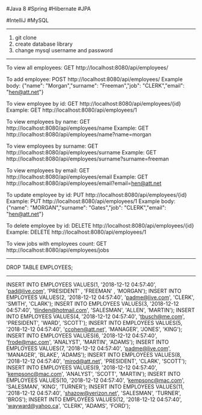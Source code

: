 #Java 8 #Spring #Hibernate #JPA

#IntelliJ #MySQL

-------------------------------------------------------------------------------------------------------------

1. git clone
2. create database library
3. change mysql username and password

-------------------------------------------------------------------------------------------------------------

To view all employees:
GET http://localhost:8080/api/employees/

To add employee:
POST http://localhost:8080/api/employees/
Example body: {"name": "Morgan","surname": "Freeman","job": "CLERK","email": "hen@att.net"}

To view employee by id:
GET http://localhost:8080/api/employees/{id}
Example: GET http://localhost:8080/api/employees/1

To view employees by name:
GET http://localhost:8080/api/employees/name
Example: GET http://localhost:8080/api/employees/name?name=morgan

To view employees by surname:
GET http://localhost:8080/api/employees/surname
Example: GET http://localhost:8080/api/employees/surname?surname=freeman

To view employees by email:
GET http://localhost:8080/api/employees/email
Example: GET http://localhost:8080/api/employees/email?email=hen@att.net

To update employee by id:
PUT http://localhost:8080/api/employees/{id}
Example: PUT http://localhost:8080/api/employees/1
Example body: {"name": "MORGAN","surname": "Gates","job": "CLERK","email": "hen@att.net"}

To delete employee by id:
DELETE http://localhost:8080/api/employees/{id}
Example: DELETE http://localhost:8080/api/employees/1

To view jobs with employees count:
GET http://localhost:8080/api/employees/jobs


-------------------------------------------------------------------------------------------------------------

DROP TABLE EMPLOYEES;

-------------------------------------------------------------------------------------------------------------

INSERT INTO EMPLOYEES VALUES(1, '2018-12-12 04:57:40', 'pad@live.com', 'PRESIDENT' , 'FREEMAN' ,  'MORGAN');
INSERT INTO EMPLOYEES VALUES(2, '2018-12-12 04:57:40', 'padme@live.com', 'CLERK', 'SMITH',  'CLARK');
INSERT INTO EMPLOYEES VALUES(3, '2018-12-12 04:57:40',  'tlinden@hotmail.com', 'SALESMAN', 'ALLEN', 'MARTIN');
INSERT INTO EMPLOYEES VALUES(4, '2018-12-12 04:57:40',  'tbusch@me.com', 'PRESIDENT', 'WARD', 'SCOTT');
INSERT INTO EMPLOYEES VALUES(5, '2018-12-12 04:57:40',  'ccohen@att.net', 'MANAGER', 'JONES', 'KING');
INSERT INTO EMPLOYEES VALUES(6, '2018-12-12 04:57:40',  'frode@mac.com', 'ANALYST', 'MARTIN', 'ADAMS');
INSERT INTO EMPLOYEES VALUES(7, '2018-12-12 04:57:40',  'padme@live.com', 'MANAGER', 'BLAKE', 'ADAMS');
INSERT INTO EMPLOYEES VALUES(8, '2018-12-12 04:57:40',  'mirod@att.net', 'PRESIDENT', 'CLARK', 'SCOTT');
INSERT INTO EMPLOYEES VALUES(9, '2018-12-12 04:57:40',  'kempsonc@mac.com', 'ANALYST', 'SCOTT', 'MARTIN');
INSERT INTO EMPLOYEES VALUES(10, '2018-12-12 04:57:40',  'kempsonc@mac.com', 'SALESMAN', 'KING', 'TURNER');
INSERT INTO EMPLOYEES VALUES(11, '2018-12-12 04:57:40',  'shazow@verizon.net', 'SALESMAN', 'TURNER', 'BROS');
INSERT INTO EMPLOYEES VALUES(12, '2018-12-12 04:57:40',  'wayward@yahoo.ca', 'CLERK', 'ADAMS', 'FORD');

